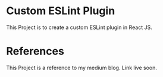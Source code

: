 
# Custom ESLint Plugin

This Project is to create a custom ESLint plugin in React JS.

# References

This Project is a reference to my medium blog.
Link live soon.

